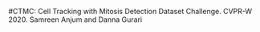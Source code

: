 #CTMC: Cell Tracking with Mitosis Detection Dataset Challenge.
CVPR-W 2020. Samreen Anjum and Danna Gurari
